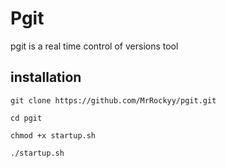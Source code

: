 # Pgit

pgit is a real time control of versions tool

## installation 

`git clone https://github.com/MrRockyy/pgit.git`

`cd pgit`

`chmod +x startup.sh`

`./startup.sh`

